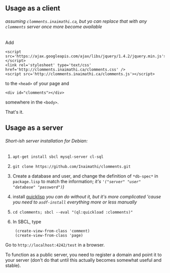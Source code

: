 ## Usage as a client 
###### assuming `clomments.inaimathi.ca`, but yo can replace that with any `clomments` server once more become available

Add

    <script src='https://ajax.googleapis.com/ajax/libs/jquery/1.4.2/jquery.min.js'></script> 
    <link rel='stylesheet' type='text/css' href='http://clomments.inaimathi.ca/clomments.css' />
    <script src='http://clomments.inaimathi.ca/clomments.js'></script> 

to the `<head>` of your page and

    <div id="clomments"></div>
    
somewhere in the `<body>`.

That's it.


## Usage as a server
###### Short-ish server installation for Debian:

1. `apt-get install sbcl mysql-server cl-sql`
2. `git clone https://github.com/Inaimathi/clomments.git`
3. Create a database and user, and change the definition of `*db-spec*` in `package.lisp` to match the information; *it's `'("server" "user" "database" "password")`)*
4. install [quicklisp](http://www.quicklisp.org/beta/) *you can do without it, but it's more complicated 'cause you need to `asdf-install` everything more or less manually*
5. `cd clomments; sbcl --eval "(ql:quickload :clomments)"`
6. In SBCL, type 

        (create-view-from-class 'comment)  
        (create-view-from-class 'page)

Go to `http://localhost:4242/test` in a browser.

To function as a public server, you need to register a domain and point it to your server (don't do that until this actually becomes somewhat useful and stable).
